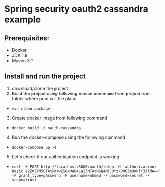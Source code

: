 #  Spring security oauth2 cassandra example

## Prerequisites:
* Docker
* JDK 1.8 
* Maven 3.*

## Install and run the project 
1. download/clone the project 
2. Build the project using following maven command from project root folder where pom.xml file place.
  * `mvn clean package`
3. Create docker image from following command 
  * `docker build -t oauth-cassandra .`
4. Run the docker-compose using the following command   
  * `docker-compose up -d`   
5. Let's check if our authentication endpoint is working
  * `curl -X POST http://localhost:8080/oauth/token -H 'authorization: Basic Y2ZmZTM5OTAtNmYwZS0xMWU4LWI3NTAtNGQ4NjE0Yzk0MGZmOnNlY3JldA==' -F grant_type=password -F username=ahmed -F password=secret -F scope=trust`
  
